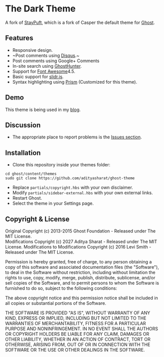 # The Dark Theme

A fork of [StayPuft](https://github.com/dlecina/StayPuft), which is a fork of Casper the default theme for [Ghost](https://github.com/tryghost/ghost/).

## Features

- Responsive design.
- ~Post comments using [Disqus](http://disqus.com/).~
- Post comments using Google+ Comments
- In-site search using [GhostHunter](https://github.com/i11ume/ghostHunter).
- Support for [Font Awesome](https://github.com/FortAwesome/Font-Awesome)4.5.
- Basic support for [slidr.js](https://github.com/bchanx/slidr).
- Syntax highlighting using [Prism](https://github.com/LeaVerou/prism/) (Customized for this theme).

## Demo

This theme is being used in my [blog](http://jsvoid.com).

## Discussion

- The appropriate place to report problems is the [Issues section](https://github.com/adityasharat/ghost-theme/issues).

## Installation

- Clone this repository inside your themes folder:

```
cd ghost/content/themes
sudo git clone https://github.com/adityasharat/ghost-theme
```

- Replace `partials/copyright.hbs` with your own disclaimer.
- Modify `partials/sidebar-external.hbs` with your own external links.
- Restart Ghost.
- Select the theme in your Settings page.

## Copyright & License

Original Copyright (c) 2013-2015 Ghost Foundation - Released under The MIT License.<br>Modifications Copyright (c) 2027 Aditya Sharat - Released under The MIT License. Modifications to Modifications Copyright (c) 2016 Levi Smith - Released under The MIT License.

Permission is hereby granted, free of charge, to any person obtaining a copy of this software and associated documentation files (the "Software"), to deal in the Software without restriction, including without limitation the rights to use, copy, modify, merge, publish, distribute, sublicense, and/or sell copies of the Software, and to permit persons to whom the Software is furnished to do so, subject to the following conditions:

The above copyright notice and this permission notice shall be included in all copies or substantial portions of the Software.

THE SOFTWARE IS PROVIDED "AS IS", WITHOUT WARRANTY OF ANY KIND, EXPRESS OR IMPLIED, INCLUDING BUT NOT LIMITED TO THE WARRANTIES OF MERCHANTABILITY, FITNESS FOR A PARTICULAR PURPOSE AND NONINFRINGEMENT. IN NO EVENT SHALL THE AUTHORS OR COPYRIGHT HOLDERS BE LIABLE FOR ANY CLAIM, DAMAGES OR OTHER LIABILITY, WHETHER IN AN ACTION OF CONTRACT, TORT OR OTHERWISE, ARISING FROM, OUT OF OR IN CONNECTION WITH THE SOFTWARE OR THE USE OR OTHER DEALINGS IN THE SOFTWARE.
